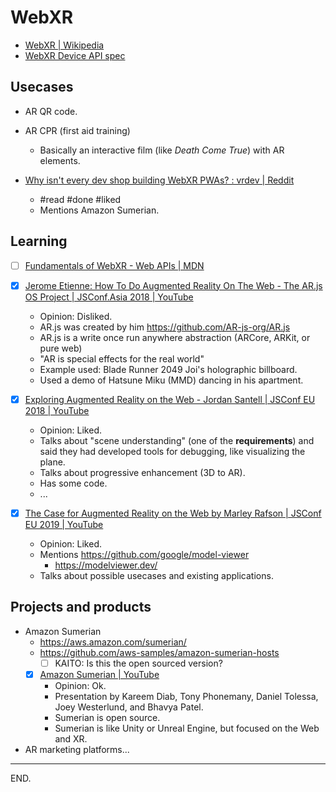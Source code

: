 # WebXR

- [WebXR | Wikipedia](https://en.wikipedia.org/wiki/WebXR)
- [WebXR Device API spec](https://www.w3.org/TR/webxr/)


## Usecases

- AR QR code.
- AR CPR (first aid training)
    - Basically an interactive film (like _Death Come True_) with AR elements.


- [Why isn't every dev shop building WebXR PWAs? : vrdev | Reddit](https://www.reddit.com/r/vrdev/comments/sd842x/why_isnt_every_dev_shop_building_webxr_pwas/)
    * #read #done #liked
    * Mentions Amazon Sumerian.


## Learning

- [ ] [Fundamentals of WebXR - Web APIs | MDN](https://developer.mozilla.org/en-US/docs/Web/API/WebXR_Device_API/Fundamentals)


- [x] [Jerome Etienne: How To Do Augmented Reality On The Web - The AR.js OS Project | JSConf.Asia 2018 | YouTube](https://www.youtube.com/watch?v=NBrM7YVznzk)
    * Opinion: Disliked.
    * AR.js was created by him https://github.com/AR-js-org/AR.js
    * AR.js is a write once run anywhere abstraction (ARCore, ARKit, or pure web)
    * "AR is special effects for the real world"
    * Example used: Blade Runner 2049 Joi's holographic billboard.
    * Used a demo of Hatsune Miku (MMD) dancing in his apartment.

- [x] [Exploring Augmented Reality on the Web - Jordan Santell | JSConf EU 2018 | YouTube](https://www.youtube.com/watch?v=bqmT0_w6_qc)
    * Opinion: Liked.
    * Talks about "scene understanding" (one of the **requirements**)
      and said they had developed tools for debugging, like visualizing the plane. 
    * Talks about progressive enhancement (3D to AR).
    * Has some code.
    * ...

- [x] [The Case for Augmented Reality on the Web by Marley Rafson | JSConf EU 2019 | YouTube](https://www.youtube.com/watch?v=Jk4tEMBJleE)
    * Opinion: Liked.
    * Mentions https://github.com/google/model-viewer
        + https://modelviewer.dev/
    * Talks about possible usecases and existing applications.


## Projects and products

- Amazon Sumerian
    * https://aws.amazon.com/sumerian/
    * https://github.com/aws-samples/amazon-sumerian-hosts
        + [ ] KAITO: Is this the open sourced version?
    * [x] [Amazon Sumerian | YouTube](https://www.youtube.com/watch?v=6BlOR4eSGns)
        + Opinion: Ok.
        + Presentation by Kareem Diab, Tony Phonemany, Daniel Tolessa, Joey Westerlund, and Bhavya Patel.
        + Sumerian is open source.
        + Sumerian is like Unity or Unreal Engine, but focused on the Web and XR.

- AR marketing platforms...

---

END.
